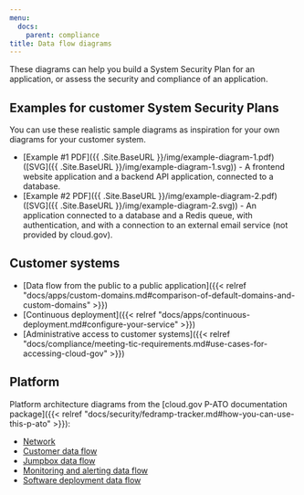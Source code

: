 ```yaml
---
menu:
  docs:
    parent: compliance
title: Data flow diagrams
---
```


These diagrams can help you build a System Security Plan for an application, or assess the security and compliance of an application.

## Examples for customer System Security Plans

You can use these realistic sample diagrams as inspiration for your own diagrams for your customer system.

* [Example #1 PDF]({{ .Site.BaseURL }}/img/example-diagram-1.pdf) ([SVG]({{ .Site.BaseURL }}/img/example-diagram-1.svg)) - A frontend website application and a backend API application, connected to a database.
* [Example #2 PDF]({{ .Site.BaseURL }}/img/example-diagram-2.pdf) ([SVG]({{ .Site.BaseURL }}/img/example-diagram-2.svg)) - An application connected to a database and a Redis queue, with authentication, and with a connection to an external email service (not provided by cloud.gov).

## Customer systems

* [Data flow from the public to a public application]({{< relref "docs/apps/custom-domains.md#comparison-of-default-domains-and-custom-domains" >}})
* [Continuous deployment]({{< relref "docs/apps/continuous-deployment.md#configure-your-service" >}})
* [Administrative access to customer systems]({{< relref "docs/compliance/meeting-tic-requirements.md#use-cases-for-accessing-cloud-gov" >}})

## Platform

Platform architecture diagrams from the [cloud.gov P-ATO documentation package]({{< relref "docs/security/fedramp-tracker.md#how-you-can-use-this-p-ato" >}}):

* [Network](https://diagrams.fr.cloud.gov/10-1-network.html)
* [Customer data flow](https://diagrams.fr.cloud.gov/10-4.1-customer-data-flow.html)
* [Jumpbox data flow](https://diagrams.fr.cloud.gov/10-4.2-jumpbox.html)
* [Monitoring and alerting data flow](https://diagrams.fr.cloud.gov/10-4.3-monitoring.html)
* [Software deployment data flow](https://diagrams.fr.cloud.gov/10-4.4-software-deployment.html)